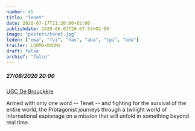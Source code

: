 ```yaml
---
number: 45
title: "Tenet"
date: 2020-07-17T21:30:00+02:00
publishdate: 2020-06-03T20:07:54+02:00
image: "posters/tenet.jpg"
leden: ["ewa", "fvi", "has", "aba", "tpi", "bdu"]
trailer: LdOM0x0XDMo
draft: false
archief: "false"
---
```


##### 27/08/2020 20:00

[UGC De Brouckère](https://www.ugc.be/film.html?id=7539&cinemaId=2)

Armed with only one word -- Tenet -- and fighting for the survival of the entire
world, the Protagonist journeys through a twilight world of international
espionage on a mission that will unfold in something beyond real time.
<!--more-->
